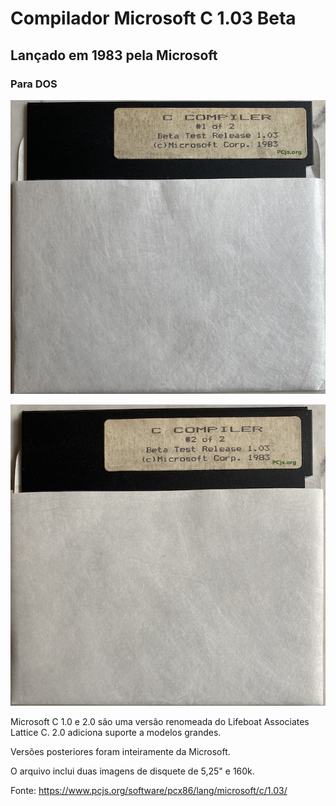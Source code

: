 # Compilador Microsoft C 1.03 Beta
## Lançado em 1983 pela Microsoft
### Para DOS


![](imagens/disco1.jpg)

![](imagens/disco2.jpg)

Microsoft C 1.0 e 2.0 são uma versão renomeada do Lifeboat
Associates Lattice C. 2.0 adiciona suporte a modelos grandes.

Versões posteriores foram inteiramente da Microsoft.

O arquivo inclui duas imagens de disquete de 5,25" e 160k.

Fonte:
https://www.pcjs.org/software/pcx86/lang/microsoft/c/1.03/